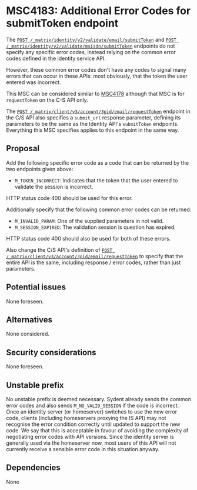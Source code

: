 # MSC4183: Additional Error Codes for submitToken endpoint

The [`POST
/_matrix/identity/v2/validate/email/submitToken`](https://spec.matrix.org/v1.11/identity-service-api/#post_matrixidentityv2validateemailsubmittoken)
and [`POST
/_matrix/identity/v2/validate/msisdn/submitToken`](https://spec.matrix.org/v1.11/identity-service-api/#post_matrixidentityv2validatemsisdnsubmittoken)
endpoints do not specify any specific error codes, instead relying on the common error codes defined in the identity
service API.

However, these common error codes don't have any codes to signal many errors that can occur in these APIs: most
obviously, that the token the user entered was incorrect.

This MSC can be considered similar to [MSC4178](https://github.com/matrix-org/matrix-spec-proposals/pull/4178) although
that MSC is for `requestToken` on the C-S API only.

The [`POST
/_matrix/client/v3/account/3pid/email/requestToken`](https://spec.matrix.org/v1.11/client-server-api/#post_matrixclientv3account3pidemailrequesttoken)
endpoint in the C/S API also specifies a `submit_url` response parameter, defining its parameters to be the same as the
Identity API's `submitToken` endpoints. Everything this MSC specifies applies to this endpoint in the same way.

## Proposal

Add the following specific error code as a code that can be returned by the two endpoints given above:
 * `M_TOKEN_INCORRECT`: Indicates that the token that the user entered to validate the session is incorrect.

HTTP status code 400 should be used for this error.

Additionally specify that the following common error codes can be returned:
 * `M_INVALID_PARAM`: One of the supplied parameters in not valid.
 * `M_SESSION_EXPIRED`: The validation session is question has expired.

HTTP status code 400 should also be used for both of these errors.

Also change the C/S API's definition of [`POST
/_matrix/client/v3/account/3pid/email/requestToken`](https://spec.matrix.org/v1.11/client-server-api/#post_matrixclientv3account3pidemailrequesttoken)
to specify that the entire API is the same, including response / error codes, rather than just parameters.

## Potential issues

None foreseen.

## Alternatives

None considered.

## Security considerations

None foreseen.

## Unstable prefix

No unstable prefix is deemed necessary. Sydent already sends the common error codes and also sends
`M_NO_VALID_SESSION` if the code is incorrect. Once an identity server (or homeserver) switches to
use the new error code, clients (including homeservers proxying the IS API) may not recognise the
error condition correctly until updated to support the new code. We say that this is acceptable in
favour of avoiding the complexity of negotiating error codes with API versions. Since the identity
server is generally used via the homeserver now, most users of this API will not currently receive
a sensible error code in this situation anyway.

## Dependencies

None
